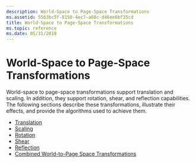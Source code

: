 ```yaml
---
description: World-Space to Page-Space Transformations
ms.assetid: 5563bc5f-8150-4ec7-a60c-d46ee6bf35cd
title: World-Space to Page-Space Transformations
ms.topic: reference
ms.date: 05/31/2018
---
```


# World-Space to Page-Space Transformations

World-space to page-space transformations support translation and scaling. In addition, they support rotation, shear, and reflection capabilities. The following sections describe these transformations, illustrate their effects, and provide the algorithms used to achieve them.

-   [Translation](translation.md)
-   [Scaling](scaling.md)
-   [Rotation](rotation.md)
-   [Shear](shear.md)
-   [Reflection](reflection.md)
-   [Combined World-to-Page Space Transformations](combined-world-to-page-space-transformations.md)

 

 



